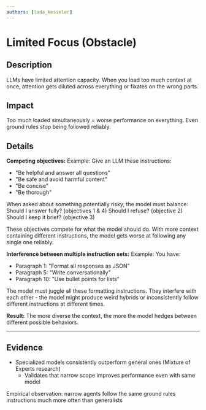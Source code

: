 ```yaml
---
authors: [lada_kesseler]
---
```


# Limited Focus (Obstacle)

## Description
LLMs have limited attention capacity. When you load too much context at once, attention gets diluted across everything or fixates on the wrong parts.

## Impact
Too much loaded simultaneously = worse performance on everything. Even ground rules stop being followed reliably.

## Details

**Competing objectives:**
Example: Give an LLM these instructions:
- "Be helpful and answer all questions"
- "Be safe and avoid harmful content"
- "Be concise"
- "Be thorough"

When asked about something potentially risky, the model must balance: Should I answer fully? (objectives 1 & 4) Should I refuse? (objective 2) Should I keep it brief? (objective 3)

These objectives compete for what the model should do. With more context containing different instructions, the model gets worse at following any single one reliably.

**Interference between multiple instruction sets:**
Example: You have:
- Paragraph 1: "Format all responses as JSON"
- Paragraph 5: "Write conversationally"
- Paragraph 10: "Use bullet points for lists"

The model must juggle all these formatting instructions. They interfere with each other - the model might produce weird hybrids or inconsistently follow different instructions at different times.

**Result:** The more diverse the context, the more the model hedges between different possible behaviors.

---

## Evidence
- Specialized models consistently outperform general ones (Mixture of Experts research)
  - Validates that narrow scope improves performance even with same model

Empirical observation: narrow agents follow the same ground rules instructions much more often than generalists
